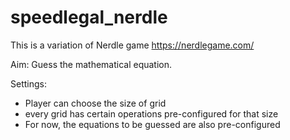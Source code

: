 # speedlegal_nerdle

This is a variation of Nerdle game https://nerdlegame.com/

Aim: Guess the mathematical equation.

Settings:
- Player can choose the size of grid
- every grid has certain operations pre-configured for that size
- For now, the equations to be guessed are also pre-configured



